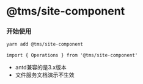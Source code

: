 # @tms/site-component

### 开始使用
```bash
yarn add @tms/site-component
```

```tsx | pure
import { Operations } from '@tms/site-component'
```

* antd兼容的是3.x版本
* 文件服务文档演示不生效